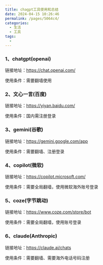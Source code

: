 ```yaml
---
title: chagpt工具使用和总结
date: 2024-04-15 10:26:46
permalink: /pages/5064c4/
categories:
  - 生活
  - 工具
tags:
  - 
---
```


### 1、chatgpt(openai)

链接地址：https://chat.openai.com/

使用条件：需要翻墙使用

### 2、文心一言(百度)

链接地址：https://yiyan.baidu.com/

使用条件：国内需注册登录

### 3、gemini(谷歌)

链接地址：https://gemini.google.com/app

使用条件：需要翻墙、注册登录

### 4、copilot(微软)

链接地址：https://copilot.microsoft.com/

使用条件：需要全局翻墙，使用微软海外账号登录

### 5、coze(字节跳动)

链接地址：https://www.coze.com/store/bot

使用条件：需要全局翻墙，使用账号登录

### 6、claude(Anthropic)

链接地址：https://claude.ai/chats

使用条件：需要翻墙、需要海外电话号码注册

